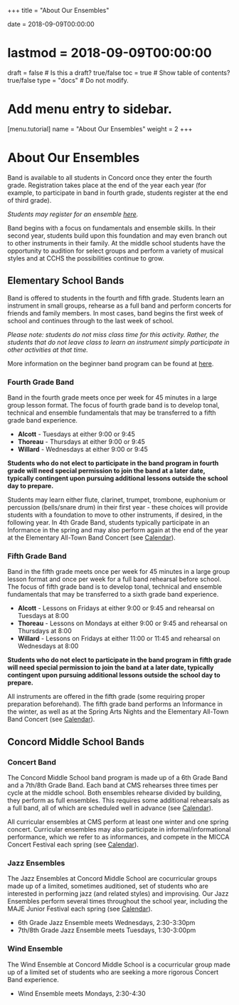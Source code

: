 +++
title = "About Our Ensembles"

date = 2018-09-09T00:00:00
# lastmod = 2018-09-09T00:00:00

draft = false  # Is this a draft? true/false
toc = true  # Show table of contents? true/false
type = "docs"  # Do not modify.

# Add menu entry to sidebar.
[menu.tutorial]
  name = "About Our Ensembles"
  weight = 2
+++
# About Our Ensembles

Band is available to all students in Concord once they enter the fourth grade. Registration takes place at the end of the year each year (for example, to participate in band in fourth grade, students register at the end of third grade).

*Students may register for an ensemble [here](../join).*

Band begins with a focus on fundamentals and ensemble skills. In their second year, students build upon this foundation and may even branch out to other instruments in their family. At the middle school students have the opportunity to audition for select groups and perform a variety of musical styles and at CCHS the possibilities continue to grow.

## Elementary School Bands

Band is offered to students in the fourth and fifth grade. Students learn an instrument in small groups, rehearse as a full band and perform concerts for friends and family members.  In most cases, band begins the first week of school and continues through to the last week of school.

*Please note: students do not miss class time for this activity. Rather, the students that do not leave class to learn an instrument simply participate in other activities at that time.*

More information on the beginner band program can be found at [here](../elementary).

### Fourth Grade Band

Band in the fourth grade meets once per week for 45 minutes in a large group lesson format. The focus of fourth grade band is to develop tonal, technical and ensemble fundamentals that may be transferred to a fifth grade band experience.

- __Alcott__ - Tuesdays at either 9:00 or 9:45
- __Thoreau__ - Thursdays at either 9:00 or 9:45
- __Willard__ - Wednesdays at either 9:00 or 9:45

__Students who do not elect to participate in the band program in fourth grade will need special permission to join the band at a later date, typically contingent upon pursuing additional lessons outside the school day to prepare.__

Students may learn either flute, clarinet, trumpet, trombone, euphonium or percussion (bells/snare drum) in their first year - these choices will provide students with a foundation to move to other instruments, if desired, in the following year. In 4th Grade Band, students typically participate in an Informance in the spring and may also perform again at the end of the year at the Elementary All-Town Band Concert (see [Calendar](../calendar)).

### Fifth Grade Band

Band in the fifth grade meets once per week for 45 minutes in a large group lesson format and once per week for a full band rehearsal before school. The focus of fifth grade band is to develop tonal, technical and ensemble fundamentals that may be transferred to a sixth grade band experience.

- __Alcott__ - Lessons on Fridays at either 9:00 or 9:45 and rehearsal on Tuesdays at 8:00
- __Thoreau__ - Lessons on Mondays at either 9:00 or 9:45 and rehearsal on Thursdays at 8:00
- __Willard__ - Lessons on Fridays at either 11:00 or 11:45 and rehearsal on Wednesdays at 8:00

__Students who do not elect to participate in the band program in fifth grade will need special permission to join the band at a later date, typically contingent upon pursuing additional lessons outside the school day to prepare.__

All instruments are offered in the fifth grade (some requiring proper preparation beforehand). The fifth grade band performs an Informance in the winter, as well as at the Spring Arts Nights and the Elementary All-Town Band Concert (see [Calendar](../calendar)).

## Concord Middle School Bands

### Concert Band

The Concord Middle School band program is made up of a 6th Grade Band and a 7th/8th Grade Band. Each band at CMS rehearses three times per cycle at the middle school. Both ensembles rehearse divided by building, they perform as full ensembles. This requires some additional rehearsals as a full band, all of which are scheduled well in advance (see [Calendar](../calendar)).

All curricular ensembles at CMS perform at least one winter and one spring concert. Curricular ensembles may also participate in informal/informational performance, which we refer to as informances, and compete in the MICCA Concert Festival each spring (see [Calendar](../calendar)).

### Jazz Ensembles

The Jazz Ensembles at Concord Middle School are cocurricular groups made up of a limited, sometimes auditioned, set of students who are interested in performing jazz (and related styles) and improvising. Our Jazz Ensembles perform several times throughout the school year, including the MAJE Junior Festival each spring (see [Calendar](../calendar)).

- 6th Grade Jazz Ensemble meets Wednesdays, 2:30-3:30pm
- 7th/8th Grade Jazz Ensemble meets Tuesdays, 1:30-3:00pm

### Wind Ensemble

The Wind Ensemble at Concord Middle School is a cocurricular group made up of a limited set of students who are seeking a more rigorous Concert Band experience.

- Wind Ensemble meets Mondays, 2:30-4:30

